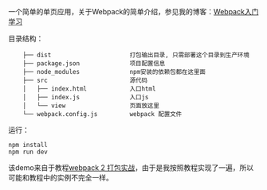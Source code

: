 
一个简单的单页应用，关于Webpack的简单介绍，参见我的博客：[Webpack入门学习](http://fantasticzhang.gtensor.com/2017/06/01/Webpack%E5%85%A5%E9%97%A8%E5%AD%A6%E4%B9%A0/)

目录结构：

        ├── dist                      打包输出目录, 只需部署这个目录到生产环境
        ├── package.json              项目配置信息
        ├── node_modules              npm安装的依赖包都在这里面
        ├── src                       源代码
        │   ├── index.html            入口html
        │   ├── index.js              入口js
        │   └── view                  页面放这里
        └── webpack.config.js         webpack 配置文件

运行：

    npm install
    npm run dev

该demo来自于教程[webpack 2 打包实战](https://github.com/fenivana/webpack-in-action/)，由于是我按照教程实现了一遍，所以可能和教程中的实例不完全一样。
